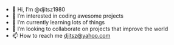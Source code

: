 - 👋 Hi, I’m @djitsz1980
- 👀 I’m interested in coding awesome projects
- 🌱 I’m currently learning lots of things
- 💞️ I’m looking to collaborate on projects that improve the world
- 📫 How to reach me djitsz@yahoo.com

<!---
djitsz1980/djitsz1980 is a ✨ special ✨ repository because its `README.md` (this file) appears on your GitHub profile.
You can click the Preview link to take a look at your changes.
--->
